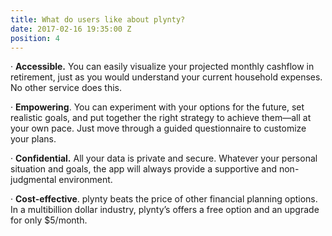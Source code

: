 ```yaml
---
title: What do users like about plynty?
date: 2017-02-16 19:35:00 Z
position: 4
---
```


· **Accessible.** You can easily visualize your projected monthly cashflow in retirement, just as you would understand your current household expenses. No other service does this.

· **Empowering**. You can experiment with your options for the future, set realistic goals, and put together the right strategy to achieve them—all at your own pace. Just move through a guided questionnaire to customize your plans.

· **Confidential.** All your data is private and secure. Whatever your personal situation and goals, the app will always provide a supportive and non-judgmental environment.

· **Cost-effective**. plynty beats the price of other financial planning options. In a multibillion dollar industry, plynty’s offers a free option and an upgrade for only $5/month.